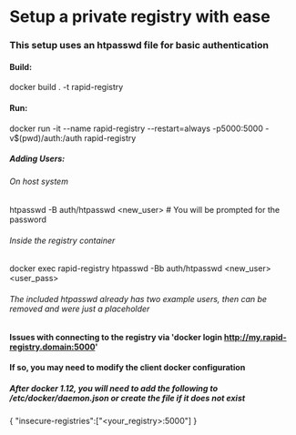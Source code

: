 # Setup a private registry with ease

### This setup uses an htpasswd file for basic authentication

#### Build:
docker build . -t rapid-registry

#### Run:
docker run -it --name rapid-registry --restart=always -p5000:5000 -v$(pwd)/auth:/auth rapid-registry

##### Adding Users:
###### On host system
htpasswd -B auth/htpasswd <new_user> # You will be prompted for the password

###### Inside the registry container
docker exec rapid-registry htpasswd -Bb auth/htpasswd <new_user> <user_pass> 

###### The included htpasswd already has two example users, then can be removed and were just a placeholder

#### Issues with connecting to the registry via 'docker login http://my.rapid-registry.domain:5000'
#### If so, you may need to modify the client docker configuration
##### After docker 1.12, you will need to add the following to /etc/docker/daemon.json or create the file if it does not exist
{ "insecure-registries":["<your_registry>:5000"] }
